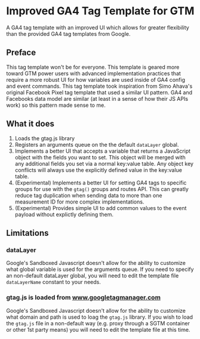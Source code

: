 # Improved GA4 Tag Template for GTM
A GA4 tag template with an improved UI which allows for greater flexibility than the provided GA4 tag templates from Google.

## Preface
This tag template won't be for everyone. This template is geared more toward GTM power users with advanced implementation practices that require a more robust UI for how variables are used inside of GA4 config and event commands. This tag template took inspiration from Simo Ahava's original Facebook Pixel tag template that used a similar UI pattern. GA4 and Facebooks data model are similar (at least in a sense of how their JS APIs work) so this pattern made sense to me.

## What it does

1. Loads the gtag.js library
2. Registers an arguments queue on the the default `dataLayer` global.
3. Implements a better UI that accepts a variable that returns a JavaScript object with the fields you want to set. This object will be merged with any additional fields you set via a normal key:value table. Any object key conflicts will always use the explicitly defined value in the key:value table.
4. (Experimental) Implements a better UI for setting GA4 tags to specific groups for use with the `gtag()` groups and routes API. This can greatly reduce tag duplication when sending data to more than one measurement ID for more complex implementations.
5. (Experimental) Provides simple UI to add common values to the event payload without explictly defining them.

## Limitations

### dataLayer
Google's Sandboxed Javascript doesn't allow for the ability to customize what global variable is used for the arguments queue. If you need to specify an non-default dataLayer global, you will need to edit the template file `dataLayerName` constant to your needs.

### gtag.js is loaded from www.googletagmanager.com
Google's Sandboxed Javascript doesn't allow for the ability to customize what domain and path is used to loag the `gtag.js` library. If you wish to load the `gtag.js` file in a non-default way (e.g. proxy through a SGTM container or other 1st party means) you will need to edit the template file at this time.
